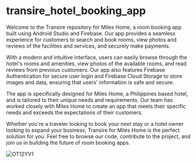 # transire_hotel_booking_app

Welcome to the Transire repository for Miles Home, a room booking app built using Android Studio and Firebase. Our app provides a seamless experience for customers to search and book rooms, view photos and reviews of the facilities and services, and securely make payments.

With a modern and intuitive interface, users can easily browse through the hotel's rooms and amenities, view photos of the available rooms, and read reviews from previous customers. Our app also features Firebase Authentication for secure user login and Firebase Cloud Storage to store images and data, ensuring that users' information is safe and secure.

The app is specifically designed for Miles Home, a Philippines based hotel, and is tailored to their unique needs and requirements. Our team has worked closely with Miles Home to create an app that meets their specific needs and exceeds the expectations of their customers.

Whether you're a traveler looking to book your next stay or a hotel owner looking to expand your business, Transire for Miles Home is the perfect solution for you. Feel free to browse our code, contribute to the project, and join us in building the future of room booking apps.


![OT12YV1](https://user-images.githubusercontent.com/73699852/229971020-bab45b27-309d-4c8a-ade7-f3272a06504f.jpg)
